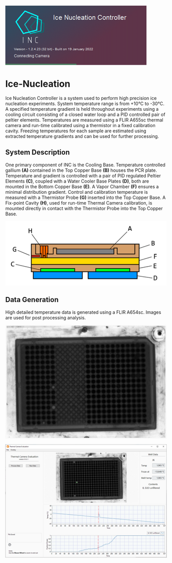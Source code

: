 ![](https://github.com/Aarhus-University-MPE/Ice-Nucleation-Controller/blob/main/docs/assets/INC_SplashLoad.png)

# Ice-Nucleation

Ice Nucleation Controller is a system used to perform high precision ice nucleation experiments. System temperature range is from +10°C to -30°C. A specified temperature gradient is held throughout experiments using a cooling circuit consisting of a closed water loop and a PID controlled pair of peltier elements. Temperatures are measured using a FLIR A655sc thermal camera and run-time calibrated using a thermistor in a fixed calibration cavity. Freezing temperatures for each sample are estimated using extracted temperature gradients and can be used for further processing.

## System Description
One primary component of INC is the Cooling Base. Temperature controlled gallium **(A)** contained in the Top Copper Base **(B)** houses the PCR plate. Temperature and gradient is controlled with a pair of PID regulated Peltier Elements **(C)**, coupled with a Water Cooler Base Plates **(D)**, both are mounted in the Bottom Copper Base **(E)**. A Vapor Chamber **(F)** ensures a minimal distribution gradient. Control and calibration temperature is measured with
a Thermistor Probe **(G)** inserted into the Top Copper Base. A Fix-point Cavity **(H)**, used for run-time Thermal Camera calibration, is mounted directly in contact with the Thermistor Probe into the Top Copper Base.

![](https://github.com/Aarhus-University-MPE/Ice-Nucleation-Controller/blob/main/docs/assets/System_CoolingBase_Color_2.png)


## Data Generation
High detailed temperature data is generated using a FLIR A654sc. Images are used for post processing analysis.

![](https://github.com/Aarhus-University-MPE/Ice-Nucleation-Controller/blob/main/docs/assets/SystemData.png)

![](https://github.com/Aarhus-University-MPE/Ice-Nucleation-Controller/blob/main/docs/assets/TCE_FrozenFraction.png)
